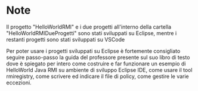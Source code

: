 # Note
Il progetto "HelloWorldRMI" e i due progetti all'interno della cartella "HelloWorldRMIDueProgetti" sono stati sviluppati su Eclipse, mentre i restanti progetti sono stati sviluppati su VSCode

Per poter usare i progetti sviluppati su Eclipse è fortemente consigliato seguire passo-passo la guida del professore presente sul suo libro di testo dove è spiegato per intero come costruire e far funzionare un esempio di HelloWorld Java RMI su ambiente di sviluppo Eclipse IDE, come usare il tool rmiregistry, come scrivere ed indicare il file di policy, come gestire le varie eccezioni.


